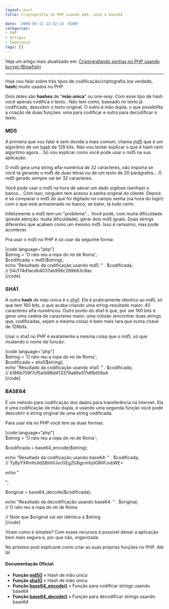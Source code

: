 ```yaml
---
layout: post
title: Criptografia no PHP usando md5, sha1 e base64

date: '2009-03-11 12:32:14 -0300'
categories:
- PHP
- Artigos
- Segurança
tags: []
---
```

<p>Veja um artigo mais atualizado em: <a href="http://blog.thiagobelem.net/criptografando-senhas-no-php-usando-bcrypt-blowfish/" title="Criptografando senhas no PHP usando bcrypt (Blowfish)">Criptografando senhas no PHP usando bcrypt (Blowfish)</a></p>
<hr />
<p>Hoje vou falar sobre três tipos de codificação/criptografia (na verdade, <strong>hash</strong>) muito usados no PHP.</p>
<p>Dois deles são <strong>hashes</strong> de "<strong>mão unica</strong>" ou <em>one-way</em>. Com esse tipo de hash você apenas codifica o texto.. Não tem como, baseado no texto já codificado, descobrir o texto original. O outro é mão dupla, o que possibilita a criação de duas funções: uma para codificar e outra para decodificar o texto.</p>
<h3>MD5</h3>
<p>A primeira que vou falar é sem dúvida a mais comum, chama <abbr title="Message-Digest algorithm 5">md5</abbr> que é um algoritmo de um <abbr title="Um hash é uma seqüencia de bits geradas por um algoritmo de dispersão, em geral representada em base hexadecimal">hash</abbr> de 128 bits. Não vou tentar explicar o que é hash nem algoritmo agora... Só vou explicar como você pode usar o md5 na sua aplicação.</p>
<p>O md5 gera uma string alfa-numérica de 32 caracteres, não importa se você tá gerando o md5 de duas letras ou de um texto de 20 parágrafos... O md5 gerado sempre vai ter 32 caracteres.</p>
<p>Você pode usar o md5 na hora de salvar um dado sigiloso (senhas) o banco... Com isso, ninguém tem acesso à senha original do cliente. Depois é só comparar o md5 do que foi digitado no campo senha (na hora do login) com o que está armazenado no banco, se bater, tá tudo certo.</p>
<p>Infelizmente o md5 tem um "problema"... Você pode, com muita dificuldade (preste atenção: muita dificuldade), gerar dois md5 iguais. Duas strings diferentes que acabem como um mesmo md5. Isso é raríssimo, mas pode acontecer.</p>
<p>Pra usar o md5 no PHP é só usar da seguinte forma:</p>
<p>[code language="php"]<br />
$string = 'O rato reu a ropa do rei de Roma';<br />
$codificada = md5($string);<br />
echo &quot;Resultado da codificação usando md5: &quot; . $codificada;<br />
// 54cf74d1acdb4037ab956c269b63c8ac<br />
[/code]</p>
<h3>SHA1</h3>
<p>A outra <strong>hash</strong> de mão única é o <abbr title="SHA: Secure Hash Algorithm">sha1</abbr>. Ele é praticamente identico ao md5, só que tem 160 bits, o que acaba criando uma string-resultado maior: 40 caracteres alfa-numéricos. Outro ponto do sha1 é que, por ser 160 bits e gerar uma cadeia de caracteres maior, uma colisão (encontrar duas strings que, codificadas, sejam a mesma coisa) é bem mais rara que numa chave de 128bits.</p>
<p>Usar o sha1 no PHP é exatamente a mesma coisa que o md5, só que mudando o nome da função:</p>
<p>[code language="php"]<br />
$string = 'O rato reu a ropa do rei de Roma';<br />
$codificada = sha1($string);<br />
echo &quot;Resultado da codificação usando sha1: &quot; . $codificada;<br />
// b186b709f7cf5a1d98d413379a66e511df8d59a4<br />
[/code]</p>
<h3>BASE64</h3>
<p>É um método para codificação dos dados para transferência na Internet. Ela é uma codificação de mão dupla, e usando uma segunda função você pode descobrir a string original de uma string codificada.</p>
<p>Para usar ela no PHP você tem as duas formas:</p>
<p>[code language="php"]<br />
$string = 'O rato reu a ropa do rei de Roma';</p>
<p>$codificada = base64_encode($string);</p>
<p>echo &quot;Resultado da codificação usando base64: &quot; . $codificada;<br />
// TyByYXRvIHJldSBhIHJvcGEgZG8gcmVpIGRlIFJvbWE=</p>
<p>echo &quot;</p>
<p>&quot;;</p>
<p>$original = base64_decode($codificada);</p>
<p>echo &quot;Resultado da decodificação usando base64: &quot; . $original;<br />
// O rato reu a ropa do rei de Roma</p>
<p>// Note que $original vai ser idêntica a $string<br />
[/code]</p>
<p>Viram como é simples? Com esses recursos é possível deixar a aplicação bem mais segura e, por que não, organizada.</p>
<p>No próximo post explicarei como criar as suas próprias funções no PHP. Até lá!</p>
<h4>Documentação Oficial:</h4>
<ul>
<li><strong>Função <a href="http://br.php.net/md5" target="_blank">md5()</a></strong> » Hash de mão única</li>
<li><strong>Função <a href="http://br.php.net/sha1" target="_blank">sha1()</a></strong> » Hash de mão única</li>
<li><strong>Função <a href="http://br.php.net/base64_encode" target="_blank">base64_encode()</a></strong> » Função para codificar strings usando base64</li>
<li><strong>Função <a href="http://br.php.net/base64_decode" target="_blank">base64_decode()</a></strong> » Função para decodificar strings usando base64</li>
</ul>
